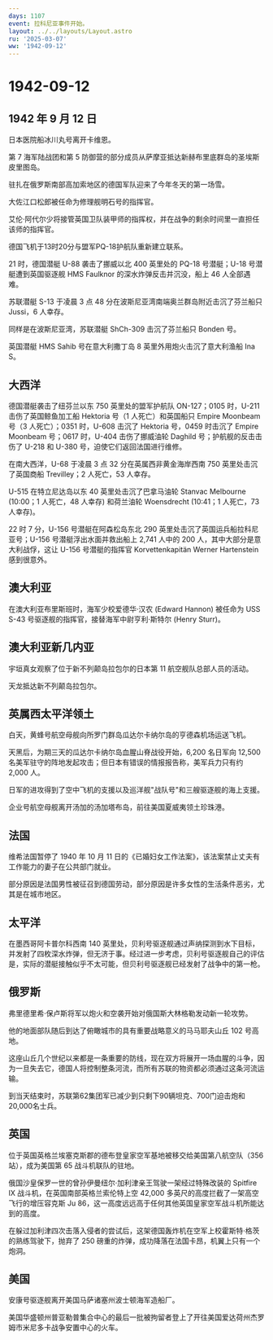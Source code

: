 ```yaml
---
days: 1107
event: 拉科尼亚事件开始。
layout: ../../layouts/Layout.astro
ru: '2025-03-07'
ww: '1942-09-12'
---
```


# 1942-09-12

## 1942 年 9 月 12 日

日本医院船冰川丸号离开卡维恩。

第 7 海军陆战团和第 5
防御营的部分成员从萨摩亚抵达新赫布里底群岛的圣埃斯皮里图岛。

驻扎在俄罗斯南部高加索地区的德国军队迎来了今年冬天的第一场雪。

大佐江口松郎被任命为修理舰明石号的指挥官。

艾伦·阿代尔少将接管英国卫队装甲师的指挥权，并在战争的剩余时间里一直担任该师的指挥官。

德国飞机于13时20分与盟军PQ-18护航队重新建立联系。

21 时，德国潜艇 U-88 袭击了挪威以北 400 英里处的 PQ-18 号潜艇；U-18
号潜艇遭到英国驱逐舰 HMS Faulknor 的深水炸弹反击并沉没，船上 46
人全部遇难。

苏联潜艇 S-13 于凌晨 3 点 48
分在波斯尼亚湾南端奥兰群岛附近击沉了芬兰船只 Jussi，6 人幸存。

同样是在波斯尼亚湾，苏联潜艇 ShCh-309 击沉了芬兰船只 Bonden 号。

英国潜艇 HMS Sahib 号在意大利撒丁岛 8 英里外用炮火击沉了意大利渔船 Ina
S。

## 大西洋

德国潜艇袭击了纽芬兰以东 750 英里处的盟军护航队 ON-127；0105 时，U-211
击伤了英国鲸鱼加工船 Hektoria 号（1 人死亡）和英国船只 Empire Moonbeam
号（3 人死亡）；0351 时，U-608 击沉了 Hektoria 号，0459 时击沉了 Empire
Moonbeam 号；0617 时，U-404 击伤了挪威油轮 Daghild
号；护航舰的反击击伤了 U-218 和 U-380 号，迫使它们返回法国进行维修。

在南大西洋，U-68 于凌晨 3 点 32 分在英属西非黄金海岸西南 750
英里处击沉了英国商船 Trevilley；2 人死亡，53 人幸存。

U-515 在特立尼达岛以东 40 英里处击沉了巴拿马油轮 Stanvac Melbourne
(10:00；1 人死亡，48 人幸存) 和荷兰油轮 Woensdrecht (10:41；1 人死亡，73
人幸存)。

22 时 7 分，U-156 号潜艇在阿森松岛东北 290
英里处击沉了英国运兵船拉科尼亚号；U-156 号潜艇浮出水面并救出船上 2,741
人中的 200 人，其中大部分是意大利战俘，这让 U-156 号潜艇的指挥官
Korvettenkapitän Werner Hartenstein 感到很意外。

## 澳大利亚

在澳大利亚布里斯班时，海军少校爱德华·汉农 (Edward Hannon) 被任命为 USS
S-43 号驱逐舰的指挥官，接替海军中尉亨利·斯特尔 (Henry Sturr)。

## 澳大利亚新几内亚

宇垣真女观察了位于新不列颠岛拉包尔的日本第 11 航空舰队总部人员的活动。

天龙抵达新不列颠岛拉包尔。

## 英属西太平洋领土

白天，黄蜂号航空母舰向所罗门群岛瓜达尔卡纳尔岛的亨德森机场运送飞机。

天黑后，为期三天的瓜达尔卡纳尔岛血腥山脊战役开始，6,200 名日军向 12,500
名美军驻守的阵地发起攻击；但日本有错误的情报报告称，美军兵力只有约 2,000
人。

日军的进攻得到了空中飞机的支援以及巡洋舰"战队号"和三艘驱逐舰的海上支援。

企业号航空母舰离开汤加的汤加塔布岛，前往美国夏威夷领土珍珠港。

## 法国

维希法国暂停了 1940 年 10 月 11
日的《已婚妇女工作法案》，该法案禁止丈夫有工作能力的妻子在公共部门就业。

部分原因是法国男性被征召到德国劳动，部分原因是许多女性的生活条件恶劣，尤其是在城市地区。

## 太平洋

在墨西哥阿卡普尔科西南 140
英里处，贝利号驱逐舰通过声纳探测到水下目标，并发射了四枚深水炸弹，但无济于事。经过进一步考虑，贝利号驱逐舰自己的评估是，实际的潜艇接触似乎不太可能，但贝利号驱逐舰已经发射了战争中的第一枪。

## 俄罗斯

弗里德里希·保卢斯将军以炮火和空袭开始对俄国斯大林格勒发动新一轮攻势。

他的地面部队随后到达了俯瞰城市的具有重要战略意义的马马耶夫山丘 102
号高地。

这座山丘几个世纪以来都是一条重要的防线，现在双方将展开一场血腥的斗争，因为一旦失去它，德国人将控制整条河流，而所有苏联的物资都必须通过这条河流运输。

到当天结束时，苏联第62集团军已减少到只剩下90辆坦克、700门迫击炮和20,000名士兵。

## 英国

位于英国英格兰埃塞克斯郡的德布登皇家空军基地被移交给美国第八航空队（356
站），成为美国第 65 战斗机联队的驻地。

俄国沙皇保罗一世的曾孙伊曼纽尔·加利津亲王驾驶一架经过特殊改装的 Spitfire
IX 战斗机，在英国南部英格兰索伦特上空 42,000
多英尺的高度拦截了一架高空飞行的增压容克斯 Ju
86，这一高度远远高于任何其他英国皇家空军战斗机所能达到的高度。

在躲过加利津四次击落入侵者的尝试后，这架德国轰炸机在空军上校霍斯特·格茨的熟练驾驶下，抛弃了
250 磅重的炸弹，成功降落在法国卡昂，机翼上只有一个炮洞。

## 美国

安康号驱逐舰离开美国马萨诸塞州波士顿海军造船厂。

美国华盛顿州普亚勒普集合中心的最后一批被拘留者登上了开往美国爱达荷州杰罗姆市米尼多卡战争安置中心的火车。